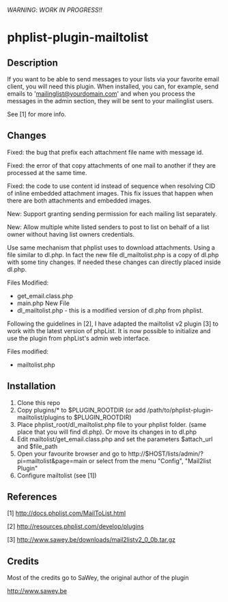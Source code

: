 *WARNING*: _WORK IN PROGRESS!!_

phplist-plugin-mailtolist
=========================


Description
-----------
If you want to be able to send messages to your lists via your favorite email client, you will need this plugin.
When installed, you can, for example, send emails to 'mailinglist@yourdomain.com' and when you process the messages in the admin section, they will be sent to your mailinglist users.

See [1] for more info.


Changes
-------

Fixed: the bug that prefix each attachment file name with message id.

Fixed: the error of that copy attachments of one mail to another if they are processed at the same time.

Fixed: the code to use content id instead of sequence when resolving CID of inline embedded attachment images. 
This fix issues that happen when there are both attachments and embedded images.

New: Support granting sending permission for each mailing list separately.

New: Allow multiple white listed senders to post to list on behalf of a list owner without having list owners credentials.

Use same mechanism that phplist uses to download attachments. Using a file similar to dl.php.
In fact the new file dl_mailtolist.php is a copy of dl.php with some tiny changes.
If needed these changes can directly placed inside dl.php.

Files Modified:
- get_email.class.php
- main.php
New File
- dl_mailtolist.php - this is a modified version of dl.php from phplist.

Following the guidelines in [2], I have adapted the mailtolist v2 plugin [3] to work with the latest version of phpList.
It is now possible to initialize and use the plugin from phpList's admin web interface.

Files modified:
 - mailtolist.php


Installation
------------

1. Clone this repo
2. Copy plugins/* to $PLUGIN_ROOTDIR (or add /path/to/phplist-plugin-mailtolist/plugins to $PLUGIN_ROOTDIR)
3. Place phplist_root/dl_mailtolist.php file to your phplist folder. (same place that you will find dl.php). Or move its changes in to dl.php
4. Edit mailtolist/get_email.class.php and set the parameters $attach_url and $file_path
5. Open your favourite browser and go to http://$HOST/lists/admin/?pi=mailtolist&page=main or select from the menu "Config", "Mail2list Plugin"
6. Configure mailtolist (see [1])


References
----------

[1] http://docs.phplist.com/MailToList.html

[2] http://resources.phplist.com/develop/plugins

[3] http://www.sawey.be/downloads/mail2listv2_0_0b.tar.gz


Credits
-------
Most of the credits go to SaWey, the original author of the plugin

http://www.sawey.be
